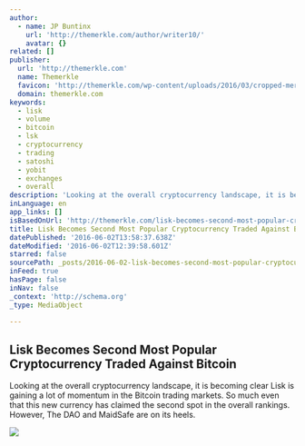 ```yaml
---
author:
  - name: JP Buntinx
    url: 'http://themerkle.com/author/writer10/'
    avatar: {}
related: []
publisher:
  url: 'http://themerkle.com'
  name: Themerkle
  favicon: 'http://themerkle.com/wp-content/uploads/2016/03/cropped-merkle-white-1-192x192.png'
  domain: themerkle.com
keywords:
  - lisk
  - volume
  - bitcoin
  - lsk
  - cryptocurrency
  - trading
  - satoshi
  - yobit
  - exchanges
  - overall
description: 'Looking at the overall cryptocurrency landscape, it is becoming clear Lisk is gaining a lot of momentum in the Bitcoin trading markets. So much even that this new currency has claimed the second spot in the overall rankings. However, The DAO and MaidSafe are on its heels.'
inLanguage: en
app_links: []
isBasedOnUrl: 'http://themerkle.com/lisk-becomes-second-most-popular-cryptocurrency-traded-against-bitcoin/'
title: Lisk Becomes Second Most Popular Cryptocurrency Traded Against Bitcoin
datePublished: '2016-06-02T13:58:37.638Z'
dateModified: '2016-06-02T12:39:58.601Z'
starred: false
sourcePath: _posts/2016-06-02-lisk-becomes-second-most-popular-cryptocurrency-traded-again.md
inFeed: true
hasPage: false
inNav: false
_context: 'http://schema.org'
_type: MediaObject

---
```

<article style=""><h1>Lisk Becomes Second Most Popular Cryptocurrency Traded Against Bitcoin</h1><p>Looking at the overall cryptocurrency landscape, it is becoming clear Lisk is gaining a lot of momentum in the Bitcoin trading markets. So much even that this new currency has claimed the second spot in the overall rankings. However, The DAO and MaidSafe are on its heels.</p><img src="http://themerkle.com/wp-content/uploads/2016/06/shutterstock_340464362.jpg" /></article>